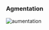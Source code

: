 ### Agmentation

![aumentation](https://user-images.githubusercontent.com/54794815/180113768-96ab4dc8-06b8-4500-bb04-cb81b52cc6e0.png)
